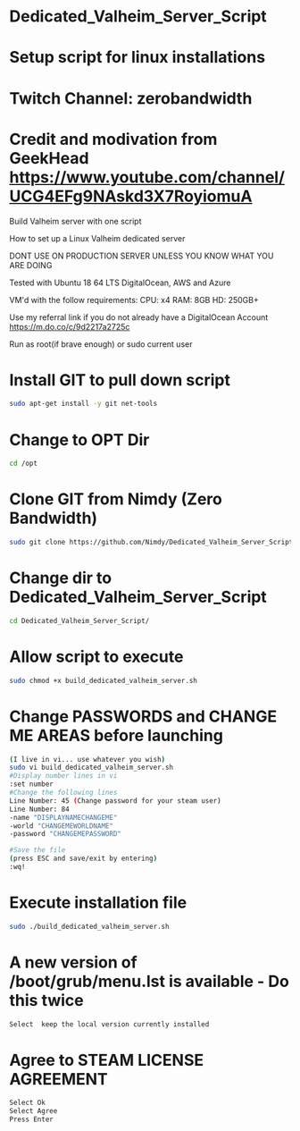 # Dedicated_Valheim_Server_Script
# Setup script for linux installations
# Twitch Channel: zerobandwidth
# Credit and modivation from GeekHead https://www.youtube.com/channel/UCG4EFg9NAskd3X7RoyiomuA
Build Valheim server with one script

How to set up a Linux Valheim dedicated server

DONT USE ON PRODUCTION SERVER UNLESS YOU KNOW WHAT YOU ARE DOING

Tested with Ubuntu 18 64 LTS DigitalOcean, AWS and Azure

VM'd with the follow requirements:
CPU: x4
RAM: 8GB
HD: 250GB+


Use my referral link if you do not already have a DigitalOcean Account
https://m.do.co/c/9d2217a2725c


Run as root(if brave enough) or sudo current user 


Install GIT to pull down script
=
```sh
sudo apt-get install -y git net-tools
```
Change to OPT Dir
=
```sh
cd /opt
```

Clone GIT from Nimdy (Zero Bandwidth)
=
```sh
sudo git clone https://github.com/Nimdy/Dedicated_Valheim_Server_Script.git
```
Change dir to Dedicated_Valheim_Server_Script
=
```sh
cd Dedicated_Valheim_Server_Script/
```

Allow script to execute
=
```sh
sudo chmod +x build_dedicated_valheim_server.sh
```

Change PASSWORDS and CHANGE ME AREAS before launching
=
```sh
(I live in vi... use whatever you wish)
sudo vi build_dedicated_valheim_server.sh
#Display number lines in vi
:set number
#Change the following lines
Line Number: 45 (Change password for your steam user)
Line Number: 84
-name "DISPLAYNAMECHANGEME"
-world "CHANGEMEWORLDNAME"
-password "CHANGEMEPASSWORD"

#Save the file
(press ESC and save/exit by entering)
:wq!
```


Execute installation file
=
```sh
sudo ./build_dedicated_valheim_server.sh
```
A new version of /boot/grub/menu.lst is available  -  Do this twice
=
```sh
Select  keep the local version currently installed
```

Agree to STEAM LICENSE AGREEMENT
=
```sh
Select Ok
Select Agree
Press Enter
```
